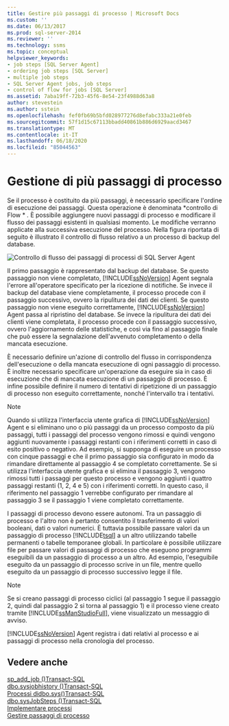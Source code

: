 ```yaml
---
title: Gestire più passaggi di processo | Microsoft Docs
ms.custom: ''
ms.date: 06/13/2017
ms.prod: sql-server-2014
ms.reviewer: ''
ms.technology: ssms
ms.topic: conceptual
helpviewer_keywords:
- job steps [SQL Server Agent]
- ordering job steps [SQL Server]
- multiple job steps
- SQL Server Agent jobs, job steps
- control of flow for jobs [SQL Server]
ms.assetid: 7aba19ff-72b3-45f6-8e54-23f4988d63a8
author: stevestein
ms.author: sstein
ms.openlocfilehash: fef0fb69b5bfd028977276d8efabc333a21e0feb
ms.sourcegitcommit: 57f1d15c67113bbadd40861b886d6929aacd3467
ms.translationtype: MT
ms.contentlocale: it-IT
ms.lasthandoff: 06/18/2020
ms.locfileid: "85044563"
---
```

# <a name="handle-multiple-job-steps"></a>Gestione di più passaggi di processo
  Se il processo è costituito da più passaggi, è necessario specificare l'ordine di esecuzione dei passaggi. Questa operazione è denominata *controllo di Flow * *.* È possibile aggiungere nuovi passaggi di processo e modificare il flusso dei passaggi esistenti in qualsiasi momento. Le modifiche verranno applicate alla successiva esecuzione del processo. Nella figura riportata di seguito è illustrato il controllo di flusso relativo a un processo di backup del database.  
  
 ![Controllo di flusso dei passaggi di processi di SQL Server Agent](../../database-engine/media/dbflow01.gif "Controllo di flusso dei passaggi di processi di SQL Server Agent")  
  
 Il primo passaggio è rappresentato dal backup del database. Se questo passaggio non viene completato, [!INCLUDE[ssNoVersion](../../includes/ssnoversion-md.md)] Agent segnala l'errore all'operatore specificato per la ricezione di notifiche. Se invece il backup del database viene completamente, il processo procede con il passaggio successivo, ovvero la ripulitura dei dati dei clienti. Se questo passaggio non viene eseguito correttamente, [!INCLUDE[ssNoVersion](../../../includes/ssnoversion-md.md)] Agent passa al ripristino del database. Se invece la ripulitura dei dati dei clienti viene completata, il processo procede con il passaggio successivo, ovvero l'aggiornamento delle statistiche, e così via fino al passaggio finale che può essere la segnalazione dell'avvenuto completamento o della mancata esecuzione.  
  
 È necessario definire un'azione di controllo del flusso in corrispondenza dell'esecuzione o della mancata esecuzione di ogni passaggio di processo. È inoltre necessario specificare un'operazione da eseguire sia in caso di esecuzione che di mancata esecuzione di un passaggio di processo. È infine possibile definire il numero di tentativi di ripetizione di un passaggio di processo non eseguito correttamente, nonché l'intervallo tra i tentativi.  
  
> [!NOTE]  
>  Quando si utilizza l'interfaccia utente grafica di [!INCLUDE[ssNoVersion](../../includes/ssnoversion-md.md)] Agent e si eliminano uno o più passaggi da un processo composto da più passaggi, tutti i passaggi del processo vengono rimossi e quindi vengono aggiunti nuovamente i passaggi restanti con i riferimenti corretti in caso di esito positivo o negativo. Ad esempio, si supponga di eseguire un processo con cinque passaggi e che il primo passaggio sia configurato in modo da rimandare direttamente al passaggio 4 se completato correttamente. Se si utilizza l'interfaccia utente grafica e si elimina il passaggio 3, vengono rimossi tutti i passaggi per questo processo e vengono aggiunti i quattro passaggi restanti (1, 2, 4 e 5) con i riferimenti corretti. In questo caso, il riferimento nel passaggio 1 verrebbe configurato per rimandare al passaggio 3 se il passaggio 1 viene completato correttamente.  
  
 I passaggi di processo devono essere autonomi. Tra un passaggio di processo e l'altro non è pertanto consentito il trasferimento di valori booleani, dati o valori numerici. È tuttavia possibile passare valori da un passaggio di processo [!INCLUDE[tsql](../../includes/tsql-md.md)] a un altro utilizzando tabelle permanenti o tabelle temporanee globali. In particolare è possibile utilizzare file per passare valori di passaggi di processo che eseguono programmi eseguibili da un passaggio di processo a un altro. Ad esempio, l'eseguibile eseguito da un passaggio di processo scrive in un file, mentre quello eseguito da un passaggio di processo successivo legge il file.  
  
> [!NOTE]  
>  Se si creano passaggi di processo ciclici (al passaggio 1 segue il passaggio 2, quindi dal passaggio 2 si torna al passaggio 1) e il processo viene creato tramite [!INCLUDE[ssManStudioFull](../../includes/ssmanstudiofull-md.md)], viene visualizzato un messaggio di avviso.  
  
 [!INCLUDE[ssNoVersion](../../includes/ssnoversion-md.md)] Agent registra i dati relativi al processo e ai passaggi di processo nella cronologia del processo.  
  
## <a name="see-also"></a>Vedere anche  
 [sp_add_job &#40;&#41;Transact-SQL](/sql/relational-databases/system-stored-procedures/sp-add-job-transact-sql)   
 [dbo.sysjobhistory &#40;&#41;Transact-SQL](/sql/relational-databases/system-tables/dbo-sysjobhistory-transact-sql)   
 [Processi didbo.sys&#40;&#41;Transact-SQL](/sql/relational-databases/system-tables/dbo-sysjobs-transact-sql)   
 [dbo.sysJobSteps &#40;&#41;Transact-SQL](/sql/relational-databases/system-tables/dbo-sysjobsteps-transact-sql)   
 [Implementare processi](implement-jobs.md)   
 [Gestire passaggi di processo](manage-job-steps.md)  
  
  
